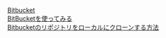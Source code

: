 [Bitbucket](https://bitbucket.org/product/ "Bitbucket")<br/>
[BitBucketを使ってみる](http://am1tanaka.hatenablog.com/entry/2018/06/30/014141 "BitBucketを使ってみる")<br/>
[Bitbucketのリポジトリをローカルにクローンする方法](https://note.mu/koushikagawa/n/nc6bedac0746c "Bitbucketのリポジトリをローカルにクローンする方法")<br/>
